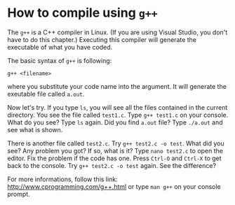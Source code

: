 # How to compile using `g++`

The `g++` is a C++ compiler in Linux. (If you are using Visual Studio, you don't have to do this chapter.) Executing this compiler will generate the executable of what you have coded.

The basic syntax of `g++` is following:

`g++ <filename>`

where you substitute your code name into the argument. It will generate the exeutable file called `a.out`.

Now let's try. If you type `ls`, you will see all the files contained in the current directory. You see the file called `test1.c`. Type `g++ test1.c` on your console. What do you see? Type `ls` again. Did you find `a.out` file? Type `./a.out` and see what is shown.

There is another file called `test2.c`. Try `g++ test2.c -o test`. What did you see? Any problem you got? If so, what is it? Type `nano test2.c` to open the editor. Fix the problem if the code has one. Press `Ctrl-O` and `Ctrl-X` to get back to the console. Try `g++ test2.c -o test` again. See the difference?

For more informations, follow this link: http://www.cprogramming.com/g++.html or type `man g++` on your console prompt.
